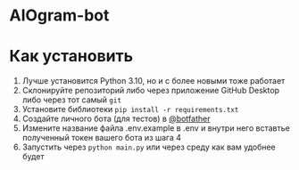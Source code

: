 # AIOgram-bot
# Как установить
1) Лучше установится Python 3.10, но и с более новыми тоже работает
2) Склонируйте репозиторий либо через приложение GitHub Desktop либо через тот самый `git`
3) Установите библиотеки `pip install -r requirements.txt`
4) Создайте личного бота (для тестов) в [@botfather](https://t.me/botfather)
5) Измените название файла .env.example в .env и внутри него вставтье полученный токен вашего бота из шага 4
6) Запустить через `python main.py` или через среду как вам удобнее будет
